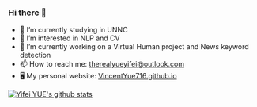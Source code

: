 ### Hi there 👋

<!--
**VincentYue716/VincentYue716** is a ✨ _special_ ✨ repository because its `README.md` (this file) appears on your GitHub profile.

Here are some ideas to get you started:

- 🔭 I’m currently working on ...
- 🌱 I’m currently learning ...
- 👯 I’m looking to collaborate on ...
- 🤔 I’m looking for help with ...
- 💬 Ask me about ...
- 📫 How to reach me: ...
- 😄 Pronouns: ...
- ⚡ Fun fact: ...
-->


- 🔭  I’m currently studying in UNNC
- 🌱  I’m interested in NLP and CV
- 👯  I’m currently working on a Virtual Human project and News keyword detection
- 📫  How to reach me: therealyueyifei@outlook.com
- 🖥  My personal website: [VincentYue716.github.io](https://vincentyue716.github.io/)


[![Yifei YUE's github stats](https://github-readme-stats.vercel.app/api?username=VincentYue716)](https://github.com/anuraghazra/github-readme-stats)
